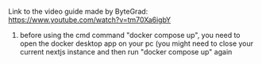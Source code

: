 Link to the video guide made by ByteGrad: https://www.youtube.com/watch?v=tm70Xa6igbY

1. before using the cmd command "docker compose up", you need to open the docker desktop app on your pc (you might need to close your current nextjs instance and then run "docker compose up" again
